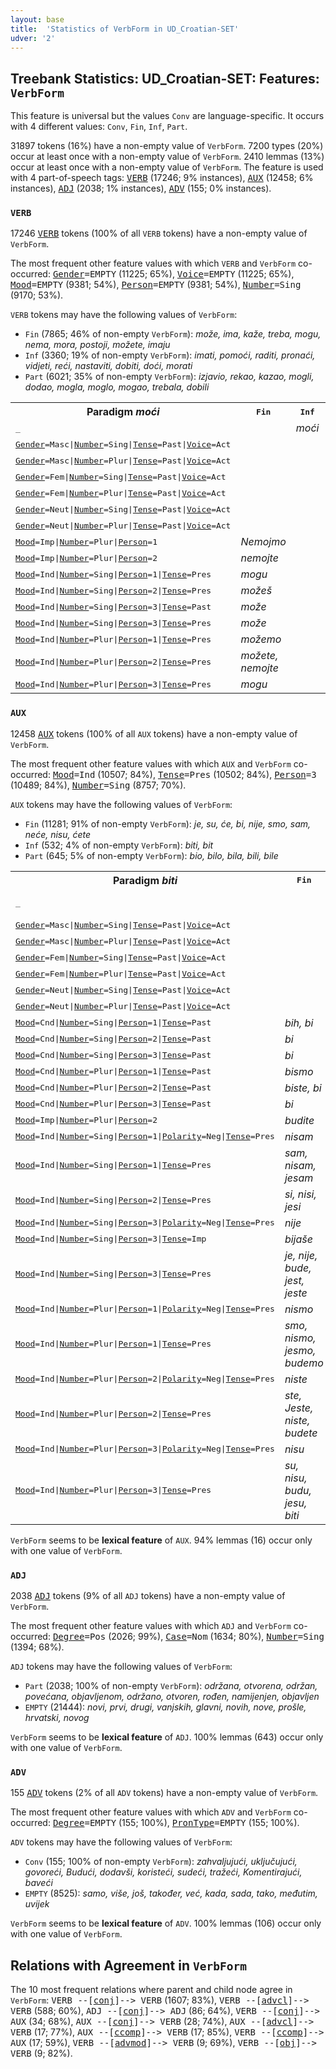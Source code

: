 ```yaml
---
layout: base
title:  'Statistics of VerbForm in UD_Croatian-SET'
udver: '2'
---
```


## Treebank Statistics: UD_Croatian-SET: Features: `VerbForm`

This feature is universal but the values `Conv` are language-specific.
It occurs with 4 different values: `Conv`, `Fin`, `Inf`, `Part`.

31897 tokens (16%) have a non-empty value of `VerbForm`.
7200 types (20%) occur at least once with a non-empty value of `VerbForm`.
2410 lemmas (13%) occur at least once with a non-empty value of `VerbForm`.
The feature is used with 4 part-of-speech tags: <tt><a href="hr_set-pos-VERB.html">VERB</a></tt> (17246; 9% instances), <tt><a href="hr_set-pos-AUX.html">AUX</a></tt> (12458; 6% instances), <tt><a href="hr_set-pos-ADJ.html">ADJ</a></tt> (2038; 1% instances), <tt><a href="hr_set-pos-ADV.html">ADV</a></tt> (155; 0% instances).

### `VERB`

17246 <tt><a href="hr_set-pos-VERB.html">VERB</a></tt> tokens (100% of all `VERB` tokens) have a non-empty value of `VerbForm`.

The most frequent other feature values with which `VERB` and `VerbForm` co-occurred: <tt><a href="hr_set-feat-Gender.html">Gender</a></tt><tt>=EMPTY</tt> (11225; 65%), <tt><a href="hr_set-feat-Voice.html">Voice</a></tt><tt>=EMPTY</tt> (11225; 65%), <tt><a href="hr_set-feat-Mood.html">Mood</a></tt><tt>=EMPTY</tt> (9381; 54%), <tt><a href="hr_set-feat-Person.html">Person</a></tt><tt>=EMPTY</tt> (9381; 54%), <tt><a href="hr_set-feat-Number.html">Number</a></tt><tt>=Sing</tt> (9170; 53%).

`VERB` tokens may have the following values of `VerbForm`:

* `Fin` (7865; 46% of non-empty `VerbForm`): <em>može, ima, kaže, treba, mogu, nema, mora, postoji, možete, imaju</em>
* `Inf` (3360; 19% of non-empty `VerbForm`): <em>imati, pomoći, raditi, pronaći, vidjeti, reći, nastaviti, dobiti, doći, morati</em>
* `Part` (6021; 35% of non-empty `VerbForm`): <em>izjavio, rekao, kazao, mogli, dodao, mogla, moglo, mogao, trebala, dobili</em>

<table>
  <tr><th>Paradigm <i>moći</i></th><th><tt>Fin</tt></th><th><tt>Inf</tt></th><th><tt>Part</tt></th></tr>
  <tr><td><tt>_</tt></td><td></td><td><em>moći</em></td><td></td></tr>
  <tr><td><tt><tt><a href="hr_set-feat-Gender.html">Gender</a></tt><tt>=Masc</tt>|<tt><a href="hr_set-feat-Number.html">Number</a></tt><tt>=Sing</tt>|<tt><a href="hr_set-feat-Tense.html">Tense</a></tt><tt>=Past</tt>|<tt><a href="hr_set-feat-Voice.html">Voice</a></tt><tt>=Act</tt></tt></td><td></td><td></td><td><em>mogao</em></td></tr>
  <tr><td><tt><tt><a href="hr_set-feat-Gender.html">Gender</a></tt><tt>=Masc</tt>|<tt><a href="hr_set-feat-Number.html">Number</a></tt><tt>=Plur</tt>|<tt><a href="hr_set-feat-Tense.html">Tense</a></tt><tt>=Past</tt>|<tt><a href="hr_set-feat-Voice.html">Voice</a></tt><tt>=Act</tt></tt></td><td></td><td></td><td><em>mogli</em></td></tr>
  <tr><td><tt><tt><a href="hr_set-feat-Gender.html">Gender</a></tt><tt>=Fem</tt>|<tt><a href="hr_set-feat-Number.html">Number</a></tt><tt>=Sing</tt>|<tt><a href="hr_set-feat-Tense.html">Tense</a></tt><tt>=Past</tt>|<tt><a href="hr_set-feat-Voice.html">Voice</a></tt><tt>=Act</tt></tt></td><td></td><td></td><td><em>mogla</em></td></tr>
  <tr><td><tt><tt><a href="hr_set-feat-Gender.html">Gender</a></tt><tt>=Fem</tt>|<tt><a href="hr_set-feat-Number.html">Number</a></tt><tt>=Plur</tt>|<tt><a href="hr_set-feat-Tense.html">Tense</a></tt><tt>=Past</tt>|<tt><a href="hr_set-feat-Voice.html">Voice</a></tt><tt>=Act</tt></tt></td><td></td><td></td><td><em>mogle</em></td></tr>
  <tr><td><tt><tt><a href="hr_set-feat-Gender.html">Gender</a></tt><tt>=Neut</tt>|<tt><a href="hr_set-feat-Number.html">Number</a></tt><tt>=Sing</tt>|<tt><a href="hr_set-feat-Tense.html">Tense</a></tt><tt>=Past</tt>|<tt><a href="hr_set-feat-Voice.html">Voice</a></tt><tt>=Act</tt></tt></td><td></td><td></td><td><em>moglo</em></td></tr>
  <tr><td><tt><tt><a href="hr_set-feat-Gender.html">Gender</a></tt><tt>=Neut</tt>|<tt><a href="hr_set-feat-Number.html">Number</a></tt><tt>=Plur</tt>|<tt><a href="hr_set-feat-Tense.html">Tense</a></tt><tt>=Past</tt>|<tt><a href="hr_set-feat-Voice.html">Voice</a></tt><tt>=Act</tt></tt></td><td></td><td></td><td><em>mogla</em></td></tr>
  <tr><td><tt><tt><a href="hr_set-feat-Mood.html">Mood</a></tt><tt>=Imp</tt>|<tt><a href="hr_set-feat-Number.html">Number</a></tt><tt>=Plur</tt>|<tt><a href="hr_set-feat-Person.html">Person</a></tt><tt>=1</tt></tt></td><td><em>Nemojmo</em></td><td></td><td></td></tr>
  <tr><td><tt><tt><a href="hr_set-feat-Mood.html">Mood</a></tt><tt>=Imp</tt>|<tt><a href="hr_set-feat-Number.html">Number</a></tt><tt>=Plur</tt>|<tt><a href="hr_set-feat-Person.html">Person</a></tt><tt>=2</tt></tt></td><td><em>nemojte</em></td><td></td><td></td></tr>
  <tr><td><tt><tt><a href="hr_set-feat-Mood.html">Mood</a></tt><tt>=Ind</tt>|<tt><a href="hr_set-feat-Number.html">Number</a></tt><tt>=Sing</tt>|<tt><a href="hr_set-feat-Person.html">Person</a></tt><tt>=1</tt>|<tt><a href="hr_set-feat-Tense.html">Tense</a></tt><tt>=Pres</tt></tt></td><td><em>mogu</em></td><td></td><td></td></tr>
  <tr><td><tt><tt><a href="hr_set-feat-Mood.html">Mood</a></tt><tt>=Ind</tt>|<tt><a href="hr_set-feat-Number.html">Number</a></tt><tt>=Sing</tt>|<tt><a href="hr_set-feat-Person.html">Person</a></tt><tt>=2</tt>|<tt><a href="hr_set-feat-Tense.html">Tense</a></tt><tt>=Pres</tt></tt></td><td><em>možeš</em></td><td></td><td></td></tr>
  <tr><td><tt><tt><a href="hr_set-feat-Mood.html">Mood</a></tt><tt>=Ind</tt>|<tt><a href="hr_set-feat-Number.html">Number</a></tt><tt>=Sing</tt>|<tt><a href="hr_set-feat-Person.html">Person</a></tt><tt>=3</tt>|<tt><a href="hr_set-feat-Tense.html">Tense</a></tt><tt>=Past</tt></tt></td><td><em>može</em></td><td></td><td></td></tr>
  <tr><td><tt><tt><a href="hr_set-feat-Mood.html">Mood</a></tt><tt>=Ind</tt>|<tt><a href="hr_set-feat-Number.html">Number</a></tt><tt>=Sing</tt>|<tt><a href="hr_set-feat-Person.html">Person</a></tt><tt>=3</tt>|<tt><a href="hr_set-feat-Tense.html">Tense</a></tt><tt>=Pres</tt></tt></td><td><em>može</em></td><td></td><td></td></tr>
  <tr><td><tt><tt><a href="hr_set-feat-Mood.html">Mood</a></tt><tt>=Ind</tt>|<tt><a href="hr_set-feat-Number.html">Number</a></tt><tt>=Plur</tt>|<tt><a href="hr_set-feat-Person.html">Person</a></tt><tt>=1</tt>|<tt><a href="hr_set-feat-Tense.html">Tense</a></tt><tt>=Pres</tt></tt></td><td><em>možemo</em></td><td></td><td></td></tr>
  <tr><td><tt><tt><a href="hr_set-feat-Mood.html">Mood</a></tt><tt>=Ind</tt>|<tt><a href="hr_set-feat-Number.html">Number</a></tt><tt>=Plur</tt>|<tt><a href="hr_set-feat-Person.html">Person</a></tt><tt>=2</tt>|<tt><a href="hr_set-feat-Tense.html">Tense</a></tt><tt>=Pres</tt></tt></td><td><em>možete, nemojte</em></td><td></td><td></td></tr>
  <tr><td><tt><tt><a href="hr_set-feat-Mood.html">Mood</a></tt><tt>=Ind</tt>|<tt><a href="hr_set-feat-Number.html">Number</a></tt><tt>=Plur</tt>|<tt><a href="hr_set-feat-Person.html">Person</a></tt><tt>=3</tt>|<tt><a href="hr_set-feat-Tense.html">Tense</a></tt><tt>=Pres</tt></tt></td><td><em>mogu</em></td><td></td><td></td></tr>
</table>

### `AUX`

12458 <tt><a href="hr_set-pos-AUX.html">AUX</a></tt> tokens (100% of all `AUX` tokens) have a non-empty value of `VerbForm`.

The most frequent other feature values with which `AUX` and `VerbForm` co-occurred: <tt><a href="hr_set-feat-Mood.html">Mood</a></tt><tt>=Ind</tt> (10507; 84%), <tt><a href="hr_set-feat-Tense.html">Tense</a></tt><tt>=Pres</tt> (10502; 84%), <tt><a href="hr_set-feat-Person.html">Person</a></tt><tt>=3</tt> (10489; 84%), <tt><a href="hr_set-feat-Number.html">Number</a></tt><tt>=Sing</tt> (8757; 70%).

`AUX` tokens may have the following values of `VerbForm`:

* `Fin` (11281; 91% of non-empty `VerbForm`): <em>je, su, će, bi, nije, smo, sam, neće, nisu, ćete</em>
* `Inf` (532; 4% of non-empty `VerbForm`): <em>biti, bit</em>
* `Part` (645; 5% of non-empty `VerbForm`): <em>bio, bilo, bila, bili, bile</em>

<table>
  <tr><th>Paradigm <i>biti</i></th><th><tt>Fin</tt></th><th><tt>Inf</tt></th><th><tt>Part</tt></th></tr>
  <tr><td><tt>_</tt></td><td></td><td><em>biti, bit</em></td><td></td></tr>
  <tr><td><tt><tt><a href="hr_set-feat-Gender.html">Gender</a></tt><tt>=Masc</tt>|<tt><a href="hr_set-feat-Number.html">Number</a></tt><tt>=Sing</tt>|<tt><a href="hr_set-feat-Tense.html">Tense</a></tt><tt>=Past</tt>|<tt><a href="hr_set-feat-Voice.html">Voice</a></tt><tt>=Act</tt></tt></td><td></td><td></td><td><em>bio</em></td></tr>
  <tr><td><tt><tt><a href="hr_set-feat-Gender.html">Gender</a></tt><tt>=Masc</tt>|<tt><a href="hr_set-feat-Number.html">Number</a></tt><tt>=Plur</tt>|<tt><a href="hr_set-feat-Tense.html">Tense</a></tt><tt>=Past</tt>|<tt><a href="hr_set-feat-Voice.html">Voice</a></tt><tt>=Act</tt></tt></td><td></td><td></td><td><em>bili</em></td></tr>
  <tr><td><tt><tt><a href="hr_set-feat-Gender.html">Gender</a></tt><tt>=Fem</tt>|<tt><a href="hr_set-feat-Number.html">Number</a></tt><tt>=Sing</tt>|<tt><a href="hr_set-feat-Tense.html">Tense</a></tt><tt>=Past</tt>|<tt><a href="hr_set-feat-Voice.html">Voice</a></tt><tt>=Act</tt></tt></td><td></td><td></td><td><em>bila</em></td></tr>
  <tr><td><tt><tt><a href="hr_set-feat-Gender.html">Gender</a></tt><tt>=Fem</tt>|<tt><a href="hr_set-feat-Number.html">Number</a></tt><tt>=Plur</tt>|<tt><a href="hr_set-feat-Tense.html">Tense</a></tt><tt>=Past</tt>|<tt><a href="hr_set-feat-Voice.html">Voice</a></tt><tt>=Act</tt></tt></td><td></td><td></td><td><em>bile</em></td></tr>
  <tr><td><tt><tt><a href="hr_set-feat-Gender.html">Gender</a></tt><tt>=Neut</tt>|<tt><a href="hr_set-feat-Number.html">Number</a></tt><tt>=Sing</tt>|<tt><a href="hr_set-feat-Tense.html">Tense</a></tt><tt>=Past</tt>|<tt><a href="hr_set-feat-Voice.html">Voice</a></tt><tt>=Act</tt></tt></td><td></td><td></td><td><em>bilo</em></td></tr>
  <tr><td><tt><tt><a href="hr_set-feat-Gender.html">Gender</a></tt><tt>=Neut</tt>|<tt><a href="hr_set-feat-Number.html">Number</a></tt><tt>=Plur</tt>|<tt><a href="hr_set-feat-Tense.html">Tense</a></tt><tt>=Past</tt>|<tt><a href="hr_set-feat-Voice.html">Voice</a></tt><tt>=Act</tt></tt></td><td></td><td></td><td><em>bila</em></td></tr>
  <tr><td><tt><tt><a href="hr_set-feat-Mood.html">Mood</a></tt><tt>=Cnd</tt>|<tt><a href="hr_set-feat-Number.html">Number</a></tt><tt>=Sing</tt>|<tt><a href="hr_set-feat-Person.html">Person</a></tt><tt>=1</tt>|<tt><a href="hr_set-feat-Tense.html">Tense</a></tt><tt>=Past</tt></tt></td><td><em>bih, bi</em></td><td></td><td></td></tr>
  <tr><td><tt><tt><a href="hr_set-feat-Mood.html">Mood</a></tt><tt>=Cnd</tt>|<tt><a href="hr_set-feat-Number.html">Number</a></tt><tt>=Sing</tt>|<tt><a href="hr_set-feat-Person.html">Person</a></tt><tt>=2</tt>|<tt><a href="hr_set-feat-Tense.html">Tense</a></tt><tt>=Past</tt></tt></td><td><em>bi</em></td><td></td><td></td></tr>
  <tr><td><tt><tt><a href="hr_set-feat-Mood.html">Mood</a></tt><tt>=Cnd</tt>|<tt><a href="hr_set-feat-Number.html">Number</a></tt><tt>=Sing</tt>|<tt><a href="hr_set-feat-Person.html">Person</a></tt><tt>=3</tt>|<tt><a href="hr_set-feat-Tense.html">Tense</a></tt><tt>=Past</tt></tt></td><td><em>bi</em></td><td></td><td></td></tr>
  <tr><td><tt><tt><a href="hr_set-feat-Mood.html">Mood</a></tt><tt>=Cnd</tt>|<tt><a href="hr_set-feat-Number.html">Number</a></tt><tt>=Plur</tt>|<tt><a href="hr_set-feat-Person.html">Person</a></tt><tt>=1</tt>|<tt><a href="hr_set-feat-Tense.html">Tense</a></tt><tt>=Past</tt></tt></td><td><em>bismo</em></td><td></td><td></td></tr>
  <tr><td><tt><tt><a href="hr_set-feat-Mood.html">Mood</a></tt><tt>=Cnd</tt>|<tt><a href="hr_set-feat-Number.html">Number</a></tt><tt>=Plur</tt>|<tt><a href="hr_set-feat-Person.html">Person</a></tt><tt>=2</tt>|<tt><a href="hr_set-feat-Tense.html">Tense</a></tt><tt>=Past</tt></tt></td><td><em>biste, bi</em></td><td></td><td></td></tr>
  <tr><td><tt><tt><a href="hr_set-feat-Mood.html">Mood</a></tt><tt>=Cnd</tt>|<tt><a href="hr_set-feat-Number.html">Number</a></tt><tt>=Plur</tt>|<tt><a href="hr_set-feat-Person.html">Person</a></tt><tt>=3</tt>|<tt><a href="hr_set-feat-Tense.html">Tense</a></tt><tt>=Past</tt></tt></td><td><em>bi</em></td><td></td><td></td></tr>
  <tr><td><tt><tt><a href="hr_set-feat-Mood.html">Mood</a></tt><tt>=Imp</tt>|<tt><a href="hr_set-feat-Number.html">Number</a></tt><tt>=Plur</tt>|<tt><a href="hr_set-feat-Person.html">Person</a></tt><tt>=2</tt></tt></td><td><em>budite</em></td><td></td><td></td></tr>
  <tr><td><tt><tt><a href="hr_set-feat-Mood.html">Mood</a></tt><tt>=Ind</tt>|<tt><a href="hr_set-feat-Number.html">Number</a></tt><tt>=Sing</tt>|<tt><a href="hr_set-feat-Person.html">Person</a></tt><tt>=1</tt>|<tt><a href="hr_set-feat-Polarity.html">Polarity</a></tt><tt>=Neg</tt>|<tt><a href="hr_set-feat-Tense.html">Tense</a></tt><tt>=Pres</tt></tt></td><td><em>nisam</em></td><td></td><td></td></tr>
  <tr><td><tt><tt><a href="hr_set-feat-Mood.html">Mood</a></tt><tt>=Ind</tt>|<tt><a href="hr_set-feat-Number.html">Number</a></tt><tt>=Sing</tt>|<tt><a href="hr_set-feat-Person.html">Person</a></tt><tt>=1</tt>|<tt><a href="hr_set-feat-Tense.html">Tense</a></tt><tt>=Pres</tt></tt></td><td><em>sam, nisam, jesam</em></td><td></td><td></td></tr>
  <tr><td><tt><tt><a href="hr_set-feat-Mood.html">Mood</a></tt><tt>=Ind</tt>|<tt><a href="hr_set-feat-Number.html">Number</a></tt><tt>=Sing</tt>|<tt><a href="hr_set-feat-Person.html">Person</a></tt><tt>=2</tt>|<tt><a href="hr_set-feat-Tense.html">Tense</a></tt><tt>=Pres</tt></tt></td><td><em>si, nisi, jesi</em></td><td></td><td></td></tr>
  <tr><td><tt><tt><a href="hr_set-feat-Mood.html">Mood</a></tt><tt>=Ind</tt>|<tt><a href="hr_set-feat-Number.html">Number</a></tt><tt>=Sing</tt>|<tt><a href="hr_set-feat-Person.html">Person</a></tt><tt>=3</tt>|<tt><a href="hr_set-feat-Polarity.html">Polarity</a></tt><tt>=Neg</tt>|<tt><a href="hr_set-feat-Tense.html">Tense</a></tt><tt>=Pres</tt></tt></td><td><em>nije</em></td><td></td><td></td></tr>
  <tr><td><tt><tt><a href="hr_set-feat-Mood.html">Mood</a></tt><tt>=Ind</tt>|<tt><a href="hr_set-feat-Number.html">Number</a></tt><tt>=Sing</tt>|<tt><a href="hr_set-feat-Person.html">Person</a></tt><tt>=3</tt>|<tt><a href="hr_set-feat-Tense.html">Tense</a></tt><tt>=Imp</tt></tt></td><td><em>bijaše</em></td><td></td><td></td></tr>
  <tr><td><tt><tt><a href="hr_set-feat-Mood.html">Mood</a></tt><tt>=Ind</tt>|<tt><a href="hr_set-feat-Number.html">Number</a></tt><tt>=Sing</tt>|<tt><a href="hr_set-feat-Person.html">Person</a></tt><tt>=3</tt>|<tt><a href="hr_set-feat-Tense.html">Tense</a></tt><tt>=Pres</tt></tt></td><td><em>je, nije, bude, jest, jeste</em></td><td></td><td></td></tr>
  <tr><td><tt><tt><a href="hr_set-feat-Mood.html">Mood</a></tt><tt>=Ind</tt>|<tt><a href="hr_set-feat-Number.html">Number</a></tt><tt>=Plur</tt>|<tt><a href="hr_set-feat-Person.html">Person</a></tt><tt>=1</tt>|<tt><a href="hr_set-feat-Polarity.html">Polarity</a></tt><tt>=Neg</tt>|<tt><a href="hr_set-feat-Tense.html">Tense</a></tt><tt>=Pres</tt></tt></td><td><em>nismo</em></td><td></td><td></td></tr>
  <tr><td><tt><tt><a href="hr_set-feat-Mood.html">Mood</a></tt><tt>=Ind</tt>|<tt><a href="hr_set-feat-Number.html">Number</a></tt><tt>=Plur</tt>|<tt><a href="hr_set-feat-Person.html">Person</a></tt><tt>=1</tt>|<tt><a href="hr_set-feat-Tense.html">Tense</a></tt><tt>=Pres</tt></tt></td><td><em>smo, nismo, jesmo, budemo</em></td><td></td><td></td></tr>
  <tr><td><tt><tt><a href="hr_set-feat-Mood.html">Mood</a></tt><tt>=Ind</tt>|<tt><a href="hr_set-feat-Number.html">Number</a></tt><tt>=Plur</tt>|<tt><a href="hr_set-feat-Person.html">Person</a></tt><tt>=2</tt>|<tt><a href="hr_set-feat-Polarity.html">Polarity</a></tt><tt>=Neg</tt>|<tt><a href="hr_set-feat-Tense.html">Tense</a></tt><tt>=Pres</tt></tt></td><td><em>niste</em></td><td></td><td></td></tr>
  <tr><td><tt><tt><a href="hr_set-feat-Mood.html">Mood</a></tt><tt>=Ind</tt>|<tt><a href="hr_set-feat-Number.html">Number</a></tt><tt>=Plur</tt>|<tt><a href="hr_set-feat-Person.html">Person</a></tt><tt>=2</tt>|<tt><a href="hr_set-feat-Tense.html">Tense</a></tt><tt>=Pres</tt></tt></td><td><em>ste, Jeste, niste, budete</em></td><td></td><td></td></tr>
  <tr><td><tt><tt><a href="hr_set-feat-Mood.html">Mood</a></tt><tt>=Ind</tt>|<tt><a href="hr_set-feat-Number.html">Number</a></tt><tt>=Plur</tt>|<tt><a href="hr_set-feat-Person.html">Person</a></tt><tt>=3</tt>|<tt><a href="hr_set-feat-Polarity.html">Polarity</a></tt><tt>=Neg</tt>|<tt><a href="hr_set-feat-Tense.html">Tense</a></tt><tt>=Pres</tt></tt></td><td><em>nisu</em></td><td></td><td></td></tr>
  <tr><td><tt><tt><a href="hr_set-feat-Mood.html">Mood</a></tt><tt>=Ind</tt>|<tt><a href="hr_set-feat-Number.html">Number</a></tt><tt>=Plur</tt>|<tt><a href="hr_set-feat-Person.html">Person</a></tt><tt>=3</tt>|<tt><a href="hr_set-feat-Tense.html">Tense</a></tt><tt>=Pres</tt></tt></td><td><em>su, nisu, budu, jesu, biti</em></td><td></td><td></td></tr>
</table>

`VerbForm` seems to be **lexical feature** of `AUX`. 94% lemmas (16) occur only with one value of `VerbForm`.

### `ADJ`

2038 <tt><a href="hr_set-pos-ADJ.html">ADJ</a></tt> tokens (9% of all `ADJ` tokens) have a non-empty value of `VerbForm`.

The most frequent other feature values with which `ADJ` and `VerbForm` co-occurred: <tt><a href="hr_set-feat-Degree.html">Degree</a></tt><tt>=Pos</tt> (2026; 99%), <tt><a href="hr_set-feat-Case.html">Case</a></tt><tt>=Nom</tt> (1634; 80%), <tt><a href="hr_set-feat-Number.html">Number</a></tt><tt>=Sing</tt> (1394; 68%).

`ADJ` tokens may have the following values of `VerbForm`:

* `Part` (2038; 100% of non-empty `VerbForm`): <em>održana, otvorena, održan, povećana, objavljenom, održano, otvoren, rođen, namijenjen, objavljen</em>
* `EMPTY` (21444): <em>novi, prvi, drugi, vanjskih, glavni, novih, nove, prošle, hrvatski, novog</em>

`VerbForm` seems to be **lexical feature** of `ADJ`. 100% lemmas (643) occur only with one value of `VerbForm`.

### `ADV`

155 <tt><a href="hr_set-pos-ADV.html">ADV</a></tt> tokens (2% of all `ADV` tokens) have a non-empty value of `VerbForm`.

The most frequent other feature values with which `ADV` and `VerbForm` co-occurred: <tt><a href="hr_set-feat-Degree.html">Degree</a></tt><tt>=EMPTY</tt> (155; 100%), <tt><a href="hr_set-feat-PronType.html">PronType</a></tt><tt>=EMPTY</tt> (155; 100%).

`ADV` tokens may have the following values of `VerbForm`:

* `Conv` (155; 100% of non-empty `VerbForm`): <em>zahvaljujući, uključujući, govoreći, Budući, dodavši, koristeći, sudeći, tražeći, Komentirajući, baveći</em>
* `EMPTY` (8525): <em>samo, više, još, također, već, kada, sada, tako, međutim, uvijek</em>

`VerbForm` seems to be **lexical feature** of `ADV`. 100% lemmas (106) occur only with one value of `VerbForm`.

## Relations with Agreement in `VerbForm`

The 10 most frequent relations where parent and child node agree in `VerbForm`:
<tt>VERB --[<tt><a href="hr_set-dep-conj.html">conj</a></tt>]--> VERB</tt> (1607; 83%),
<tt>VERB --[<tt><a href="hr_set-dep-advcl.html">advcl</a></tt>]--> VERB</tt> (588; 60%),
<tt>ADJ --[<tt><a href="hr_set-dep-conj.html">conj</a></tt>]--> ADJ</tt> (86; 64%),
<tt>VERB --[<tt><a href="hr_set-dep-conj.html">conj</a></tt>]--> AUX</tt> (34; 68%),
<tt>AUX --[<tt><a href="hr_set-dep-conj.html">conj</a></tt>]--> VERB</tt> (28; 74%),
<tt>AUX --[<tt><a href="hr_set-dep-advcl.html">advcl</a></tt>]--> VERB</tt> (17; 77%),
<tt>AUX --[<tt><a href="hr_set-dep-ccomp.html">ccomp</a></tt>]--> VERB</tt> (17; 85%),
<tt>VERB --[<tt><a href="hr_set-dep-ccomp.html">ccomp</a></tt>]--> AUX</tt> (17; 59%),
<tt>VERB --[<tt><a href="hr_set-dep-advmod.html">advmod</a></tt>]--> VERB</tt> (9; 69%),
<tt>VERB --[<tt><a href="hr_set-dep-obj.html">obj</a></tt>]--> VERB</tt> (9; 82%).

